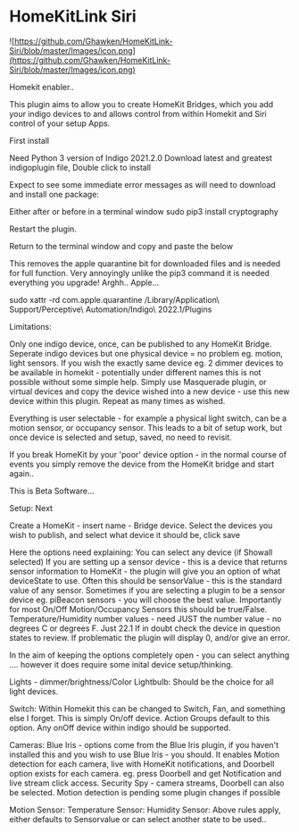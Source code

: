 # HomeKitLink Siri 

![https://github.com/Ghawken/HomeKitLink-Siri/blob/master/Images/icon.png](https://github.com/Ghawken/HomeKitLink-Siri/blob/master/Images/icon.png)



Homekit enabler.. 

This plugin aims to allow you to create HomeKit Bridges, which you add your indigo devices to and allows control from within Homekit and Siri control of your setup Apps.


First install

Need Python 3 version of Indigo 2021.2.0
Download latest and greatest indigoplugin file,
Double click to install

Expect to see some immediate error messages as will need to download and install one package:

Either after or before in a terminal window
sudo pip3 install cryptography

Restart the plugin.

Return to the terminal window and copy and paste the below

This removes the apple quarantine bit for downloaded files and is needed for full function.  Very annoyingly unlike the pip3 command it is needed everything you upgrade!
Arghh.. Apple...

sudo xattr -rd com.apple.quarantine /Library/Application\ Support/Perceptive\ Automation/Indigo\ 2022.1/Plugins 
 

Limitations:

Only one indigo device, once, can be published to any HomeKit Bridge.  Seperate indigo devices but one physical device = no problem eg. motion, light sensors.
If you wish the exactly same device eg. 2 dimmer devices to be available in homekit - potentially under different names this is not possible without some simple help.
Simply use Masquerade plugin, or virtual devices and copy the device wished into a new device - use this new device within this plugin.  Repeat as many times as wished.

Everything is user selectable - for example a physical light switch, can be a motion sensor, or occupancy sensor. 
This leads to a bit of setup work, but once device is selected and setup, saved, no need to revisit.

If you break HomeKit by your 'poor' device option - in the normal course of events you simply remove the device from the HomeKit bridge and start again..

This is Beta Software...  

Setup: Next

Create a HomeKit - insert name - Bridge device.
Select the devices you wish to publish,  and select what device it should be, click save

Here the options need explaining:
You can select any device (if Showall selected)
If you are setting up a sensor device - this is a device that returns sensor information to HomeKit - the plugin will give you an option of what deviceState to use.
Often this should be sensorValue - this is the standard value of any sensor.   Sometimes if you are selecting a plugin to be a sensor device 
eg. piBeacon sensors - you will choose the best value.
Importantly for most On/Off Motion/Occupancy Sensors this should be true/False.
Temperature/Humidity number values - need JUST the number value - no degrees C  or degrees F.  Just 22.1
If in doubt check the device in question states to review.  If problematic the plugin will display 0, and/or give an error.

In the aim of keeping the options completely open - you can select anything .... however it does require some inital device setup/thinking.

Lights - dimmer/brightness/Color
Lightbulb:  Should be the choice for all light devices.

Switch:  Within Homekit this can be changed to Switch, Fan, and something else I forget.
This is simply On/off device.
Action Groups default to this option.
Any onOff device within indigo should be supported.

Cameras:
Blue Iris - options come from the Blue Iris plugin, if you haven't installed this and you wish to use Blue Iris - you should.  It enables Motion detection for each camera, live with HomeKit notifications, and Doorbell option exists for each camera.
eg. press Doorbell and get Notification and live stream click access.
Security Spy - camera streams, Doorbell can also be selected.  Motion detection is pending some plugin changes if possible

Motion Sensor:
Temperature Sensor:
Humidity Sensor:
Above rules apply, either defaults to Sensorvalue or can select another state to be used..

